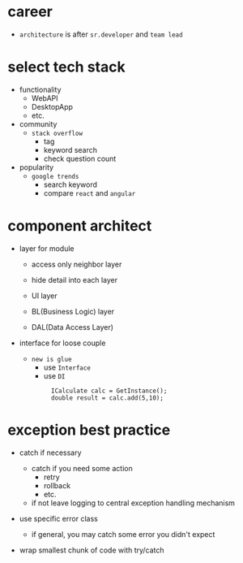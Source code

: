 # career

- `architecture` is after `sr.developer` and `team lead`

# select tech stack

- functionality
  - WebAPI
  - DesktopApp
  - etc.
- community
  - `stack overflow`
    - tag
    - keyword search
    - check question count
- popularity
  - `google trends`
    - search keyword
    - compare `react` and `angular`

# component architect

- layer for module

  - access only neighbor layer
  - hide detail into each layer

  - UI layer
  - BL(Business Logic) layer
  - DAL(Data Access Layer)

- interface for loose couple
  - `new is glue`
    - use `Interface`
    - use `DI`
      ```
        ICalculate calc = GetInstance();
        double result = calc.add(5,10);
      ```

# exception best practice

- catch if necessary

  - catch if you need some action
    - retry
    - rollback
    - etc.
  - if not leave logging to central exception handling mechanism

- use specific error class

  - if general, you may catch some error you didn't expect

- wrap smallest chunk of code with try/catch
